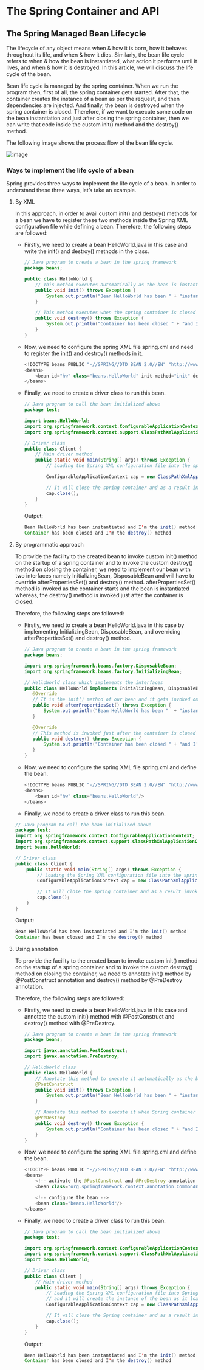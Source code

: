 # The Spring Container and API

## The Spring Managed Bean Lifecycle

The lifecycle of any object means when & how it is born, how it behaves throughout its life, and when & how it dies. Similarly, the bean life cycle refers to when & how the bean is instantiated, what action it performs until it lives, and when & how it is destroyed. In this article, we will discuss the life cycle of the bean. 

Bean life cycle is managed by the spring container. When we run the program then, first of all, the spring container gets started. After that, the container creates the instance of a bean as per the request, and then dependencies are injected. And finally, the bean is destroyed when the spring container is closed. Therefore, if we want to execute some code on the bean instantiation and just after closing the spring container, then we can write that code inside the custom init() method and the destroy() method.

The following image shows the process flow of the bean life cycle.  

![image](https://github.com/asmalizaa/javaspring/assets/23090837/68734dd4-94f8-4d9e-a62f-50341acecd98)

### Ways to implement the life cycle of a bean

Spring provides three ways to implement the life cycle of a bean. In order to understand these three ways, let’s take an example. 

1. By XML

   In this approach, in order to avail custom init() and destroy() methods for a bean we have to register these two methods inside the Spring XML configuration file while defining a bean. Therefore, the following steps are followed:

   - Firstly, we need to create a bean HelloWorld.java in this case and write the init() and destroy() methods in the class.

     ```java
     // Java program to create a bean in the spring framework
     package beans;

     public class HelloWorld {
         // This method executes automatically as the bean is instantiated
         public void init() throws Exception {
             System.out.println("Bean HelloWorld has been " + "instantiated and I'm " + "the init() method");
         }

         // This method executes when the spring container is closed
         public void destroy() throws Exception {
             System.out.println("Container has been closed " + "and I'm the destroy() method");
         }
     }
     ```

   - Now, we need to configure the spring XML file spring.xml and need to register the init() and destroy() methods in it.

     ```java
     <!DOCTYPE beans PUBLIC "-//SPRING//DTD BEAN 2.0//EN" "http://www.springframework.org/dtd/spring-beans-2.0.dtd">
     <beans>
         <bean id="hw" class="beans.HelloWorld" init-method="init" destroy-method="destroy"/>
     </beans>
     ```

    - Finally, we need to create a driver class to run this bean.

      ```java
      // Java program to call the bean initialized above
      package test;

      import beans.HelloWorld;
      import org.springframework.context.ConfigurableApplicationContext;
      import org.springframework.context.support.ClassPathXmlApplicationContext;

      // Driver class
      public class Client {
          // Main driver method
          public static void main(String[] args) throws Exception {
              // Loading the Spring XML configuration file into the spring container and it will create the instance of the bean as it loads into container

              ConfigurableApplicationContext cap = new ClassPathXmlApplicationContext("resources/spring.xml");

              // It will close the spring container and as a result invokes the destroy() method
              cap.close();
          }
      }
      ```

      Output:

      ```java
      Bean HelloWorld has been instantiated and I'm the init() method
      Container has been closed and I'm the destroy() method
      ```
2. By programmatic approach

   To provide the facility to the created bean to invoke custom init() method on the startup of a spring container and to invoke the custom destroy() method on closing the container, we need to implement our bean with two interfaces namely InitializingBean, DisposableBean and will have to override afterPropertiesSet() and destroy() method. afterPropertiesSet() method is invoked as the container starts and the bean is instantiated whereas, the destroy() method is invoked just after the container is closed.

   Therefore, the following steps are followed:
   - Firstly, we need to create a bean HelloWorld.java in this case by implementing InitializingBean, DisposableBean, and overriding afterPropertiesSet() and destroy() method.

     ```java
     // Java program to create a bean in the spring framework
     package beans;

     import org.springframework.beans.factory.DisposableBean;
     import org.springframework.beans.factory.InitializingBean;

     // HelloWorld class which implements the interfaces
     public class HelloWorld implements InitializingBean, DisposableBean {
        @Override
        // It is the init() method of our bean and it gets invoked on bean instantiation
        public void afterPropertiesSet() throws Exception {
            System.out.println("Bean HelloWorld has been "	+ "instantiated and I'm the " + "init() method");
        }

        @Override
        // This method is invoked just after the container is closed
        public void destroy() throws Exception {
            System.out.println("Container has been closed " + "and I'm the destroy() method");
        }
     }
     ```
     
   - Now, we need to configure the spring XML file spring.xml and define the bean.

     ```java
     <!DOCTYPE beans PUBLIC "-//SPRING//DTD BEAN 2.0//EN" "http://www.springframework.org/dtd/spring-beans-2.0.dtd">
     <beans>
         <bean id="hw" class="beans.HelloWorld"/>
     </beans>
     ```
     
   - Finally, we need to create a driver class to run this bean.

    ```java
    // Java program to call the bean initialized above
    package test;
    import org.springframework.context.ConfigurableApplicationContext;
    import org.springframework.context.support.ClassPathXmlApplicationContext;
    import beans.HelloWorld;

    // Driver class
    public class Client {
        public static void main(String[] args) throws Exception {
            // Loading the Spring XML configuration file into the spring container and it will create the instance of the bean as it loads into container
            ConfigurableApplicationContext cap = new ClassPathXmlApplicationContext("resources/spring.xml");

            // It will close the spring container and as a result invokes the destroy() method
            cap.close();
        }
    }
    ```

    Output:

    ```java
    Bean HelloWorld has been instantiated and I’m the init() method 
    Container has been closed and I’m the destroy() method 
    ```
    
4. Using annotation

   To provide the facility to the created bean to invoke custom init() method on the startup of a spring container and to invoke the custom destroy() method on closing the container, we need to annotate init() method by @PostConstruct annotation and destroy() method by @PreDestroy annotation.

   Therefore, the following steps are followed:

   - Firstly, we need to create a bean HelloWorld.java in this case and annotate the custom init() method with @PostConstruct and destroy() method with @PreDestroy.

     ```java
     // Java program to create a bean in the spring framework
     package beans;

     import javax.annotation.PostConstruct;
     import javax.annotation.PreDestroy;

     // HelloWorld class
     public class HelloWorld {
         // Annotate this method to execute it automatically as the bean is instantiated
         @PostConstruct
         public void init() throws Exception {
             System.out.println("Bean HelloWorld has been " + "instantiated and I'm the " + "init() method");
         }

         // Annotate this method to execute it when Spring container is closed
         @PreDestroy
         public void destroy() throws Exception {
             System.out.println("Container has been closed " + "and I'm the destroy() method");
         }
     }
     ```
     
   - Now, we need to configure the spring XML file spring.xml and define the bean.

     ```java
     <!DOCTYPE beans PUBLIC "-//SPRING//DTD BEAN 2.0//EN" "http://www.springframework.org/dtd/spring-beans-2.0.dtd">
     <beans>
         <!-- activate the @PostConstruct and @PreDestroy annotation -->
         <bean class="org.springframework.context.annotation.CommonAnnotationBeanPostProcessor"/>

         <!-- configure the bean -->
         <bean class="beans.HelloWorld"/>
     </beans>
     ```
     
   - Finally, we need to create a driver class to run this bean.

     ```java
     // Java program to call the bean initialized above
     package test;

     import org.springframework.context.ConfigurableApplicationContext;
     import org.springframework.context.support.ClassPathXmlApplicationContext;
     import beans.HelloWorld;

     // Driver class
     public class Client {
         // Main driver method
         public static void main(String[] args) throws Exception {
             // Loading the Spring XML configuration file into Spring container
             // and it will create the instance of the bean as it loads into container
             ConfigurableApplicationContext cap = new ClassPathXmlApplicationContext("resources/spring.xml");

             // It will close the Spring container and as a result invokes the destroy() method
             cap.close();
         }
     }
     ```

     Output:

     ```java
     Bean HelloWorld has been instantiated and I'm the init() method 
     Container has been closed and I'm the destroy() method
     ```
